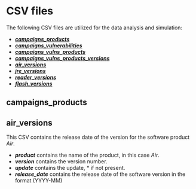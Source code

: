 # CSV files

The following CSV files are utilized for the data analysis and simulation:
- [***campaigns_products***](##campaigns_products)
- [***campaigns_vulnerabilities***](##campaigns_vulnerabilities)
- [***campaigns_vulns_products***](##campaigns_vulns_products)
- [***campaigns_vulns_products_versions***](##campaigns_vulns_products_versions)
- [***air_versions***](##air_versions)
- [***jre_versions***](##jre_versions)
- [***reader_versions***](##reader_versions)
- [***flash_versions***](##flash_versions)



## campaigns_products 

## air_versions
This CSV contains the release date of the version for the software product *Air*.
- ***product*** contains the name of the product, in this case *Air*.
- ***version*** contains the version number.
- ***update*** contains the update, * if not present.
- ***release_date*** contains the release date of the software version in the format (YYYY-MM)
